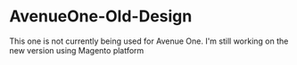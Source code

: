 # AvenueOne-Old-Design
This one is not currently being used for Avenue One.  I'm still working on the new version using Magento platform


